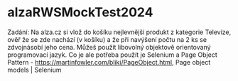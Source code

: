 # alzaRWSMockTest2024
Zadání:
Na alza.cz si vlož do košíku nejlevnější produkt z kategorie Televize, ověř že se zde nachází (v košíku) a že při navýšení počtu na 2 ks se zdvojnásobí jeho cena. Můžeš použít libovolný objektově orientovaný programovací jazyk. Co je ale potřeba použít je Selenium a Page Object Pattern - https://martinfowler.com/bliki/PageObject.html, Page object models | Selenium
